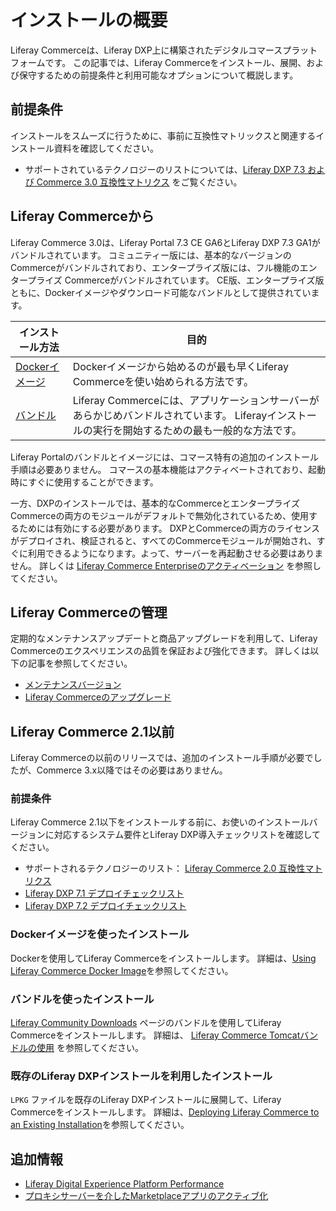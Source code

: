 # インストールの概要

Liferay Commerceは、Liferay DXP上に構築されたデジタルコマースプラットフォームです。 この記事では、Liferay Commerceをインストール、展開、および保守するための前提条件と利用可能なオプションについて概説します。

<a name="prerequisites" />

## 前提条件

インストールをスムーズに行うために、事前に互換性マトリックスと関連するインストール資料を確認してください。

* サポートされているテクノロジーのリストについては、[Liferay DXP 7.3 および Commerce 3.0 互換性マトリクス](https://help.liferay.com/hc/en-us/articles/360049238151) をご覧ください。

<!-- * See the \[Liferay DXP 7.3 Deployment Checklist\]() for information about Liferay DXP architecture and performance tuning guidelines. -->

<a name="starting-with-liferay-commerce" />

## Liferay Commerceから

Liferay Commerce 3.0は、Liferay Portal 7.3 CE GA6とLiferay DXP 7.3 GA1がバンドルされています。 コミュニティー版には、基本的なバージョンのCommerceがバンドルされており、エンタープライズ版には、フル機能のエンタープライズ Commerceがバンドルされています。 CE版、エンタープライズ版ともに、Dockerイメージやダウンロード可能なバンドルとして提供されています。

| インストール方法                                                                                                                             | 目的                                                                                   |
| ------------------------------------------------------------------------------------------------------------------------------------ | ------------------------------------------------------------------------------------ |
| [Dockerイメージ](https://learn.liferay.com/dxp/latest/ja/getting-started/starting-with-a-docker-image.html#get-started-with-liferay)     | Dockerイメージから始めるのが最も早くLiferay Commerceを使い始められる方法です。                                   |
| [バンドル](https://learn.liferay.com/dxp/latest/ja/installation-and-upgrades/installing-liferay/installing-a-liferay-tomcat-bundle.html) | Liferay Commerceには、アプリケーションサーバーがあらかじめバンドルされています。 Liferayインストールの実行を開始するための最も一般的な方法です。 |

Liferay Portalのバンドルとイメージには、コマース特有の追加のインストール手順は必要ありません。 コマースの基本機能はアクティベートされており、起動時にすぐに使用することができます。

一方、DXPのインストールでは、基本的なCommerceとエンタープライズCommerceの両方のモジュールがデフォルトで無効化されているため、使用するためには有効にする必要があります。 DXPとCommerceの両方のライセンスがデプロイされ、検証されると、すべてのCommerceモジュールが開始され、すぐに利用できるようになります。よって、サーバーを再起動させる必要はありません。 詳しくは [Liferay Commerce Enterpriseのアクティベーション](./activating-liferay-commerce-enterprise.md) を参照してください。

<a name="maintaining-liferay-commerce" />

## Liferay Commerceの管理

定期的なメンテナンスアップデートと商品アップグレードを利用して、Liferay Commerceのエクスペリエンスの品質を保証および強化できます。 詳しくは以下の記事を参照してください。

* [メンテナンスバージョン](./maintenance-versions.md)
* [Liferay Commerceのアップグレード](./upgrading-liferay-commerce.md)

<a name="liferay-commerce-21-and-below" />

## Liferay Commerce 2.1以前

Liferay Commerceの以前のリリースでは、追加のインストール手順が必要でしたが、Commerce 3.x以降ではその必要はありません。

### 前提条件

Liferay Commerce 2.1以下をインストールする前に、お使いのインストールバージョンに対応するシステム要件とLiferay DXP導入チェックリストを確認してください。

* サポートされるテクノロジーのリスト： [Liferay Commerce 2.0 互換性マトリクス](https://web.liferay.com/documents/14/21598941/Liferay+Commerce+2.0+Compatibility+Matrix/0ed97477-f5a7-40a6-b5ab-f00d5e01b75f)
* [Liferay DXP 7.1 デプロイチェックリスト](https://www.liferay.com/documents/10182/3292406/Liferay+DXP+7.1+Deployment+Checklist/cacaac23-9e02-411a-dcc9-adf86f95c513)
* [Liferay DXP 7.2 デプロイチェックリスト](https://www.liferay.com/documents/10182/3292406/Liferay+DXP+7.2+Deployment+Checklist.pdf/22dee290-6b06-0bdc-aa89-30bb88d1d42e?t=1566483298239)

### Dockerイメージを使ったインストール

Dockerを使用してLiferay Commerceをインストールします。 詳細は、[Using Liferay Commerce Docker Image](./installing-commerce-2.1-and-below/using-the-liferay-commerce-docker-image.md)を参照してください。

### バンドルを使ったインストール

[Liferay Community Downloads](https://commerce.liferay.dev/download) ページのバンドルを使用してLiferay Commerceをインストールします。 詳細は、 [Liferay Commerce Tomcatバンドルの使用](./installing-commerce-2.1-and-below/using-the-liferay-commerce-tomcat-bundle.md) を参照してください。

### 既存のLiferay DXPインストールを利用したインストール

`LPKG` ファイルを既存のLiferay DXPインストールに展開して、Liferay Commerceをインストールします。 詳細は、[Deploying Liferay Commerce to an Existing Installation](./installing-commerce-2.1-and-below/deploying-liferay-commerce-to-an-existing-liferay-installation.md)を参照してください。

<a name="additional-information" />

## 追加情報

* [Liferay Digital Experience Platform Performance](https://www.liferay.com/documents/10182/3292406/Liferay+DXP+Performance+-+Benchmark+Study+of+Liferay+DXP+7.1/fe7d4cd2-2efc-b5cc-9680-825ec9bad5be)
* [プロキシサーバーを介したMarketplaceアプリのアクティブ化](https://help.liferay.com/hc/en-us/articles/360018427391)
